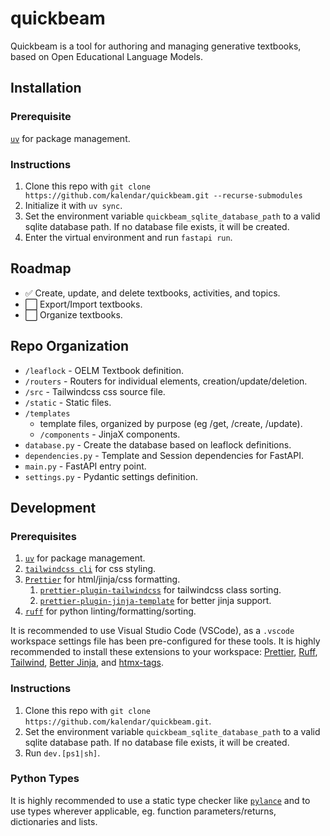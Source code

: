 # quickbeam
Quickbeam is a tool for authoring and managing generative textbooks, based on Open Educational Language Models.

## Installation
### Prerequisite
[`uv`](https://github.com/astral-sh/uv) for package management.

### Instructions
1. Clone this repo with `git clone https://github.com/kalendar/quickbeam.git --recurse-submodules` 
2. Initialize it with `uv sync`.
3. Set the environment variable `quickbeam_sqlite_database_path` to a valid sqlite database path. If no database file exists, it will be created. 
4. Enter the virtual environment and run `fastapi run`.

## Roadmap
- ✅ Create, update, and delete textbooks, activities, and topics.
- ⬜ Export/Import textbooks.
- ⬜ Organize textbooks.

## Repo Organization
- `/leaflock` - OELM Textbook definition.
- `/routers` - Routers for individual elements, creation/update/deletion.
- `/src` - Tailwindcss css source file.
- `/static` - Static files.
- `/templates`
    - template files, organized by purpose (eg /get, /create, /update).
    - `/components` - JinjaX components.
- `database.py` - Create the database based on leaflock definitions.
- `dependencies.py` - Template and Session dependencies for FastAPI.
- `main.py` - FastAPI entry point.
- `settings.py` - Pydantic settings definition.

## Development
### Prerequisites 
1. [`uv`](https://github.com/astral-sh/uv) for package management.
2. [`tailwindcss cli`](https://tailwindcss.com/docs/installation/tailwind-cli) for css styling.
3. [`Prettier`](https://github.com/prettier/prettier) for html/jinja/css formatting.
    1. [`prettier-plugin-tailwindcss`](https://github.com/tailwindlabs/prettier-plugin-tailwindcss) for tailwindcss class sorting.
    2. [`prettier-plugin-jinja-template`](https://github.com/davidodenwald/prettier-plugin-jinja-template) for better jinja support.
4. [`ruff`](https://github.com/astral-sh/ruff) for python linting/formatting/sorting.

It is recommended to use Visual Studio Code (VSCode), as a `.vscode` workspace settings file has been pre-configured for these tools. It is highly recommended to install these extensions to your workspace:
[Prettier](https://marketplace.visualstudio.com/items?itemName=esbenp.prettier-vscode), 
[Ruff](https://marketplace.visualstudio.com/items?itemName=charliermarsh.ruff), 
[Tailwind](https://marketplace.visualstudio.com/items?itemName=bradlc.vscode-tailwindcss),
[Better Jinja](https://marketplace.visualstudio.com/items?itemName=samuelcolvin.jinjahtml), and
[htmx-tags](https://marketplace.visualstudio.com/items?itemName=otovo-oss.htmx-tags).

### Instructions
1. Clone this repo with `git clone https://github.com/kalendar/quickbeam.git`.
2. Set the environment variable `quickbeam_sqlite_database_path` to a valid sqlite database path. If no database file exists, it will be created. 
3. Run `dev.[ps1|sh]`.

### Python Types
It is highly recommended to use a static type checker like [`pylance`](https://marketplace.visualstudio.com/items?itemName=ms-python.vscode-pylance) and to use types wherever applicable, eg. function parameters/returns, dictionaries and lists. 
